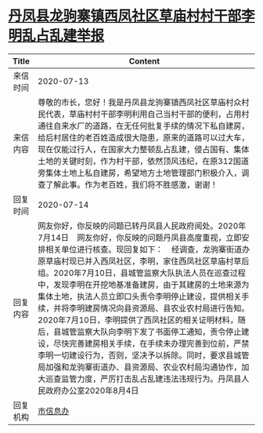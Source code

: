 # <a href="http://www.shangluo.gov.cn/zmhd/ldxxxx.jsp?urltype=leadermail.LeaderMailContentUrl&wbtreeid=1112&leadermailid=6177">丹凤县龙驹寨镇西凤社区草庙村村干部李明乱占乱建举报</a>
| Title |                                                                                                                                                                                                        Content                                                                                                                                                                                                        |
|:-----:|-----------------------------------------------------------------------------------------------------------------------------------------------------------------------------------------------------------------------------------------------------------------------------------------------------------------------------------------------------------------------------------------------------------------------|
| 来信时间  | 2020-07-13                                                                                                                                                                                                                                                                                                                                                                                                            |
| 来信内容  | 尊敬的市长，您好！我是丹凤县龙驹寨镇西凤社区草庙村众村民代表，草庙村村干部李明利用自己当村干部的便利，占用村通往自来水厂的道路，在无任何批复手续的情况下私自建房，给后村居住的老百姓造成很大隐患，原来的道路可以过大车，现在仅能过行人，在国家大力整顿乱占乱建，侵占国有、集体土地的关键时刻，作为村干部，依然顶风违纪，在原312国道旁集体土地上私自建房，希望地方土地管理部门积极介入，调查了解此事。作为老百姓，我们将不胜感激，谢谢！                                                                                                                                                                                                 |
| 回复时间  | 2020-07-14                                                                                                                                                                                                                                                                                                                                                                                                            |
| 回复内容  | 网友你好，你反映的问题已转丹凤县人民政府阅处。2020年7月14日    网友你好，你反映的问题丹凤县高度重视，立即安排相关单位进行核查。现回复如下：    经调查，龙驹寨街道办原草庙村现已并入西凤社区，李明，家住西凤社区草庙村草后组。2020年7月10日，县城管监察大队执法人员在巡查过程中，发现李明在开挖地基准备建房，由于其建房的土地来源为集体土地，执法人员立即口头责令李明停止建设，提供相关手续，并将李明建房情况向县资源局、县农业农村局进行告知。2020年7月10日，李明提供了西凤社区的相关证明材料，随后，县城管监察大队向李明下发了书面停工通知，责令停止建设，尽快完善建房相关手续，在手续未办理完善到位前，严禁李明一切建设行为，否则，坚决予以拆除。同时，要求县城管局加强和龙驹寨街道办、县资源局、农业农村局沟通协作，加大巡查监管力度，严厉打击乱占乱建违法违规行为。丹凤县人民政府办公室2020年8月4日 |
| 回复机构  | <a href="../../categories/agencies/市信息办.md">市信息办</a>                                                                                                                                                                                                                                                                                                                                                                    |